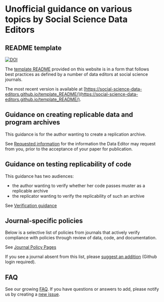 # Unofficial guidance on various topics by Social Science Data Editors


## README template

[![DOI](https://zenodo.org/badge/DOI/10.5281/zenodo.4319999.svg)](https://doi.org/10.5281/zenodo.4319999)

The [template README](https://social-science-data-editors.github.io/template_README/) provided on this website is in a form that follows best practices as defined by a number of data editors at social science journals. 

The most recent version is available at [https://social-science-data-editors.github.io/template_README/](https://social-science-data-editors.github.io/template_README/).

## Guidance on creating replicable data and program archives
This guidance is for the author wanting to create a replication archive.

See [Requested information](Requested_information.md) for the information the Data Editor may request from you, prior to the acceptance of your paper for publication.

## Guidance on testing replicability of code

This guidance has two audiences:
 - the author wanting to verify whether her code passes muster as a replicable archive
 - the replicator wanting to verify the replicability of such an archive

See [Verification guidance](Verification_guidance.md) 

## Journal-specific policies

Below is a selective list of policies from journals that actively verify compliance with policies through review of data, code, and documentation. 

See [Journal Policy Pages](journal_policies.md)

If you see a journal absent from this list, please [suggest an addition](https://github.com/social-science-data-editors/guidance/edit/master/journal-policies.md) (Github login required).

## FAQ

See our growing [FAQ](FAQ.md). If you have questions or answers to add, please notify us by creating a [new issue](https://github.com/social-science-data-editors/guidance/issues/new).
